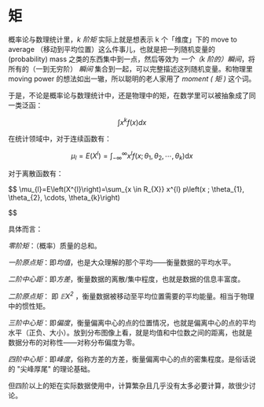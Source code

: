 # 矩

概率论与数理统计里，*k 阶矩* 实际上就是想表示 k 个「维度」下的 move to average （移动到平均位置）这么件事儿，也就是把一列随机变量的 (probability) mass 之类的东西集中到一点，然后等效为 *一个（k 阶的）瞬间*，将所有的（一到无穷阶） *瞬间* 集合到一起，可以完整描述这列随机变量。和物理里 moving power 的想法如出一辙，所以聪明的老人家用了 *moment ( 矩 )* 这个词。

于是，不论是概率论与数理统计中，还是物理中的矩，在数学里可以被抽象成了同一类泛函：

$$\int x^k f(x) dx$$

在统计领域中，对于连续函数有：

$$
\mu_{l}=E\left(X^{l}\right)=\int_{-\infty}^{\infty} x^{l} f\left(x ; \theta_{1}, \theta_{2},\cdots, \theta_{k}\right) \mathrm{d} x 
$$

对于离散函数有：

$$
\mu_{l}=E\left(X^{l}\right)=\sum_{x \in R_{X}} x^{l} p\left(x ; \theta_{1}, \theta_{2}, \cdots, \theta_{k}\right)

$$

具体而言：

*零阶矩*：（概率）质量的总和。

*一阶原点矩*：即*均值*，也是大众理解的那个平均——衡量数据的平均水平。

*二阶中心距*：即*方差*，衡量数据的离散/集中程度，也就是数据的信息丰富度。

*二阶原点矩*： 即 *$\mathbb{E}X^2$* ，衡量数据被移动至平均位置需要的平均能量。相当于物理中的惯性矩。

*三阶中心矩*：即*偏度*，衡量偏离中心的点的位置情况，也就是偏离中心的点的平均水平（正负、大小）。放到分布图像上看，就是均值和中位数之间的距离，也就是数据分布的对称性——对称分布偏度为零。

*四阶中心矩*：即*峰度*，俗称方差的方差，衡量偏离中心的点的密集程度。是俗话说的 "尖峰厚尾" 的理论基础。

但四阶以上的矩在实际数据使用中，计算繁杂且几乎没有太多必要计算，故很少讨论。
